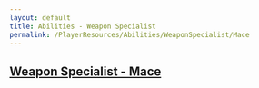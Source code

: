```yaml
---
layout: default
title: Abilities - Weapon Specialist
permalink: /PlayerResources/Abilities/WeaponSpecialist/Mace
---
```

## [Weapon Specialist - Mace](#Mace)